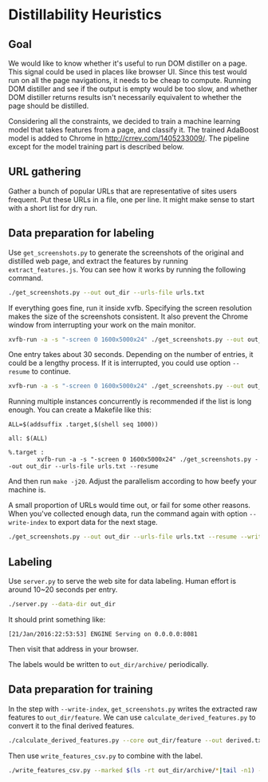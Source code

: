# Distillability Heuristics

## Goal

We would like to know whether it's useful to run DOM distiller on a page. This
signal could be used in places like browser UI. Since this test would run on all
the page navigations, it needs to be cheap to compute. Running DOM distiller and
see if the output is empty would be too slow, and whether DOM distiller returns
results isn't necessarily equivalent to whether the page should be distilled.

Considering all the constraints, we decided to train a machine learning model
that takes features from a page, and classify it. The trained AdaBoost model is
added to Chrome in http://crrev.com/1405233009/. The pipeline except for the
model training part is described below.

## URL gathering

Gather a bunch of popular URLs that are representative of sites users frequent.
Put these URLs in a file, one per line. It might make sense to start with a
short list for dry run.

## Data preparation for labeling

Use `get_screenshots.py` to generate the screenshots of the original and
distilled web page, and extract the features by running `extract_features.js`.
You can see how it works by running the following command.

```bash
./get_screenshots.py --out out_dir --urls-file urls.txt
```

If everything goes fine, run it inside xvfb. Specifying the screen resolution
makes the size of the screenshots consistent. It also prevent the Chrome window
from interrupting your work on the main monitor.

```bash
xvfb-run -a -s "-screen 0 1600x5000x24" ./get_screenshots.py --out out_dir --urls-file urls.txt
```

One entry takes about 30 seconds. Depending on the number of entries, it could
be a lengthy process. If it is interrupted, you could use option `--resume` to
continue.

```bash
xvfb-run -a -s "-screen 0 1600x5000x24" ./get_screenshots.py --out out_dir --urls-file urls.txt --resume
```

Running multiple instances concurrently is recommended if the list is long
enough. You can create a Makefile like this:

```make
ALL=$(addsuffix .target,$(shell seq 1000))

all: $(ALL)

%.target :
        xvfb-run -a -s "-screen 0 1600x5000x24" ./get_screenshots.py --out out_dir --urls-file urls.txt --resume
```

And then run `make -j20`. Adjust the parallelism according to how beefy your
machine is.

A small proportion of URLs would time out, or fail for some other reasons. When
you've collected enough data, run the command again with option `--write-index`
to export data for the next stage.

```bash
./get_screenshots.py --out out_dir --urls-file urls.txt --resume --write-index
```

## Labeling

Use `server.py` to serve the web site for data labeling. Human effort is around
10~20 seconds per entry.

```bash
./server.py --data-dir out_dir
```

It should print something like:

```
[21/Jan/2016:22:53:53] ENGINE Serving on 0.0.0.0:8081
```

Then visit that address in your browser.

The labels would be written to `out_dir/archive/` periodically.

## Data preparation for training

In the step with `--write-index`, `get_screenshots.py` writes the extracted raw
features to `out_dir/feature`. We can use `calculate_derived_features.py` to
convert it to the final derived features.

```bash
./calculate_derived_features.py --core out_dir/feature --out derived.txt
```

Then use `write_features_csv.py` to combine with the label.

```bash
./write_features_csv.py --marked $(ls -rt out_dir/archive/*|tail -n1) --features derived.txt --out labeled
```
